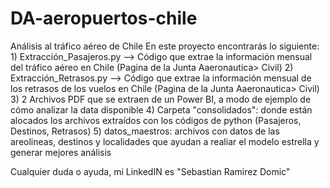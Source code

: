 # DA-aeropuertos-chile

Análisis al tráfico aéreo de Chile
En este proyecto encontrarás lo siguiente:
    1) Extracción_Pasajeros.py --> Código que extrae la información mensual del tráfico aéreo en Chile (Pagina de la Junta Aaeronautica> Civil)
    2) Extracción_Retrasos.py --> Código que extrae la información mensual de los retrasos de los vuelos en Chile (Pagina de la Junta Aaeronautica> Civil)
    3) 2 Archivos PDF que se extraen de un Power BI, a modo de ejemplo de cómo analizar la data disponible
    4) Carpeta "consolidados": donde están alocados los archivos extraídos con los códigos de python (Pasajeros, Destinos, Retrasos)
    5) datos_maestros: archivos con datos de las areolineas, destinos y localidades que ayudan a realiar el modelo estrella y generar mejores análisis

Cualquier duda o ayuda, mi LinkedIN es "Sebastian Ramirez Domic"
